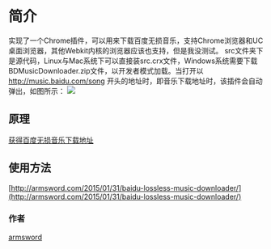 简介
=================
实现了一个Chrome插件，可以用来下载百度无损音乐，支持Chrome浏览器和UC桌面浏览器，其他Webkit内核的浏览器应该也支持，但是我没测试。
src文件夹下是源代码，Linux与Mac系统下可以直接装src.crx文件，Windows系统需要下载BDMusicDownloader.zip文件，以开发者模式加载。当打开以 http://music.baidu.com/song 开头的地址时，即音乐下载地址时，该插件会自动弹出，如图所示：
![](http://armsword.com/wp-content/uploads/2015/01/20150101.png)

## 原理

[获得百度无损音乐下载地址](http://armsword.com/2014/08/09/download-baidu-music/)

## 使用方法

[http://armsword.com/2015/01/31/baidu-lossless-music-downloader/](http://armsword.com/2015/01/31/baidu-lossless-music-downloader/)

### 作者
[armsword](http://armsword.com/)






